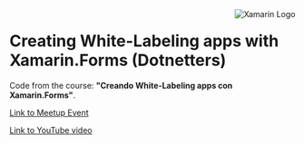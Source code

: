 <img align="right" alt="Xamarin Logo" src="https://cdn.iconscout.com/icon/free/png-512/xamarin-3-569531.png">

# Creating White-Labeling apps with Xamarin.Forms (Dotnetters)

Code from the course: **"Creando White-Labeling apps con Xamarin.Forms"**.

[Link to Meetup Event](https://www.meetup.com/dotnetters/events/270667091/)

[Link to YouTube video](https://www.youtube.com/watch?v=xqdGauEQUHU)
